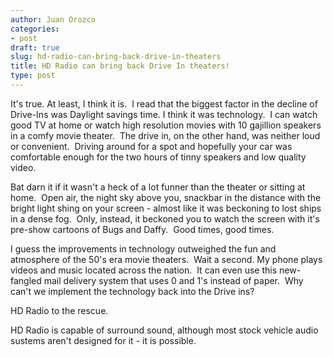 ```yaml
---
author: Juan Orozco
categories:
- post
draft: true
slug: hd-radio-can-bring-back-drive-in-theaters
title: HD Radio can bring back Drive In theaters!
type: post
---
```


It's true. At least, I think it is.  I read that the biggest factor in the decline of Drive-Ins was Daylight savings time. I think it was technology.  I can watch good TV at home or watch high resolution movies with 10 gajillion speakers in a comfy movie theater.  The drive in, on the other hand, was neither loud or convenient.  Driving around for a spot and hopefully your car was comfortable enough for the two hours of tinny speakers and low quality video.

Bat darn it if it wasn't a heck of a lot funner than the theater or sitting at home.  Open air, the night sky above you, snackbar in the distance with the bright light shing on your screen - almost like it was beckoning to lost ships in a dense fog.  Only, instead, it beckoned you to watch the screen with it's pre-show cartoons of Bugs and Daffy.  Good times, good times.

I guess the improvements in technology outweighed the fun and atmosphere of the 50's era movie theaters.  Wait a second. My phone plays videos and music located across the nation.  It can even use this new-fangled mail delivery system that uses 0 and 1's instead of paper.  Why can't we implement the technology back into the Drive ins?

HD Radio to the rescue.

HD Radio is capable of surround sound, although most stock vehicle audio sustems aren't designed for it - it is possible.